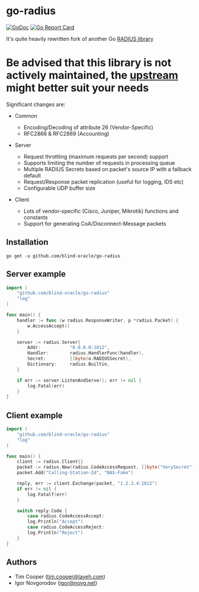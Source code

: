 # go-radius

[![GoDoc](https://godoc.org/github.com/blind-oracle/go-radius?status.svg)](https://godoc.org/github.com/blind-oracle/go-radius)
[![Go Report Card](https://goreportcard.com/badge/github.com/blind-oracle/go-radius)](https://goreportcard.com/report/github.com/blind-oracle/go-radius)

It's quite heavily rewritten fork of another Go [RADIUS library](https://github.com/layeh/radius)

# Be advised that this library is not actively maintained, the [upstream](https://github.com/layeh/radius) might better suit your needs

Significant changes are:
* Common
  * Encoding/Decoding of attribute 26 (Vendor-Specific)
  * RFC2866 & RFC2869 (Accounting)

* Server
  * Request throttling (maximum requests per second) support
  * Supports limiting the number of requests in processing queue
  * Multiple RADIUS Secrets based on packet's source IP with a fallback default
  * Request/Response packet replication (useful for logging, IDS etc)
  * Configurable UDP buffer size

* Client
  * Lots of vendor-specific (Cisco, Juniper, Mikrotik) functions and constants
  * Support for generating CoA/Disconnect-Message packets

## Installation
    go get -u github.com/blind-oracle/go-radius

## Server example
```go
import (
    "github.com/blind-oracle/go-radius"
    "log"
)

func main() {
    handler := func (w radius.ResponseWriter, p *radius.Packet) {
        w.AccessAccept()
    }

    server := radius.Server{
        Addr:           "0.0.0.0:1812",
        Handler:        radius.HandlerFunc(handler),
        Secret:         []byte(o.RADIUSSecret),
        Dictionary:     radius.Builtin,
    }

    if err := server.ListenAndServe(); err != nil {
        log.Fatal(err)
    }
}
```

## Client example
```go
import (
    "github.com/blind-oracle/go-radius"
    "log"
)

func main() {
    client := radius.Client{}
    packet := radius.New(radius.CodeAccessRequest, []byte("VerySecret"))
    packet.Add("Calling-Station-Id", "NAS-Fake")

    reply, err := client.Exchange(packet, "1.2.3.4:1812")
    if err != nil {
        log.Fatalf(err)
    }

    switch reply.Code {
        case radius.CodeAccessAccept:
        log.Println("Accept")
        case radius.CodeAccessReject:
        log.Println("Reject")
    }
}
```

## Authors
* Tim Cooper (<tim.cooper@layeh.com>)
* Igor Novgorodov (<igor@novg.net>)
